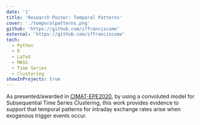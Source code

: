 ```yaml
---
date: '1'
title: 'Research Poster: Temporal Patterns'
cover: './temporalpatterns.png'
github: 'https://github.com/iffranciscome'
external: 'https://github.com/iffranciscome'
tech:
  - Python
  - R
  - LaTeX
  - MASS
  - Time Series
  - Clustering
showInProjects: true
---
```


As presented/awarded in [CIMAT-EPE2020](https://epe2020.eventos.cimat.mx/), by using a convoluted model for
Subsequential Time Series Clustering, this work provides evidence to support that temporal patterns for
intraday exchange rates arise when exogenous trigger events occur.
